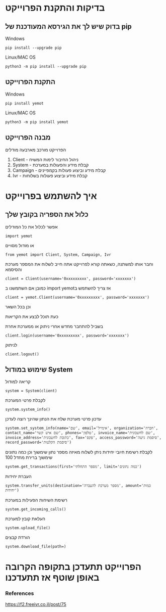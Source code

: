 # בדיקות והתקנת הפרוייקט
## בדוק שיש לך את הגירסא המעודכנת של pip
Windows
```
pip install --upgrade pip
```

Linux/MAC OS
```
python3 -m pip install --upgrade pip
```


## התקנת הפרוייקט
Windows
```
pip install yemot
```

Linux/MAC OS
```
python3 -m pip install yemot
```
## מבנה הפרוייקט
הפרוייקט מורכב מארבעה מודלים
1. Client - ניהול החיבור לימות המשיח
2. System - קבלת מידע והפעולות במערכת
3. Campaign - קבלת מידע וביצוע פעולות בקמפיינים
4. Ivr - קבלת מידע וביצוע פעולות בשלוחות
# איך להשתמש בפרוייקט
## כלול את הספריה בקובץ שלך
אפשר לכלול את כל המודלים 
```
import yemot
```
או מודול מסויים
```
from yemot import Client, System, Campaign, Ivr
```
וחבר אותו למשתנה, כשאתה קורא לפרוייקט אתה חייב לשלוח את המספר מערכת והסיסמא
```
client = Client(username='0xxxxxxxxx', password='xxxxxxx')
```
כמובן אם השתמשנו ב import yemotאז צריך להשתמש ב 
```
client = yemot.Client(username='0xxxxxxxxx', password='xxxxxxx')
```
וכן בכל השאר

כעת תוכל לבצע את הקריאות

בשביל להתחבר מחדש אחרי ניתוק או ממערכת אחרת
```
client.login(username='0xxxxxxxxx', password='xxxxxxx')
```
לניתוק
```
client.logout()
```
## שימוש במודול System
קריאה למודול
```
system = System(client)
```
לקבלת פרטי המערכת
```
system.system_info()
```
עדכון פרטי מערכת
שלח את הנתון שהינך רוצה לעדכן
```
system.set_system_info(name='שם', email='אימייל', organization='חברה', contact_name='שם איש קשר', phones='טלפון', invoice_name='שם לחשבונית', invoice_address='כתובת לחשבונית', fax='פקס', access_password='סיסמת גישה', record_password='סיסמת הקלטות')
```
לקבלת רשימת חיובי יחידות
ניתן לשלוח מאיזה מספר נתון שימשוך
וכן כמה נתונים שימשוך ברירת מחדל 100
```
system.get_transactions(first='מספר התחלתי', limit='כמה נתונים')
```
העברת יחידות
```
system.transfer_units(destination='מספר מערכת להעברה', amount='כמות יחידות')
```
רשימת השיחות הפעילות במערכת
```
system.get_incoming_calls()
```
העלאת קובץ למערכת
```
system.upload_file()
```
הורדת קבצים
```
system.download_file(path=)
```
# הפרוייקט תתעדכן בתקופה הקרובה באופן שוטף אז תתעדכנו






### References
https://f2.freeivr.co.il/post/75